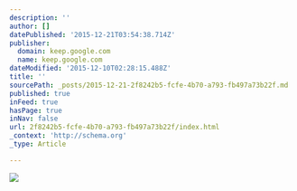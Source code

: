 ```yaml
---
description: ''
author: []
datePublished: '2015-12-21T03:54:38.714Z'
publisher:
  domain: keep.google.com
  name: keep.google.com
dateModified: '2015-12-10T02:28:15.488Z'
title: ''
sourcePath: _posts/2015-12-21-2f8242b5-fcfe-4b70-a793-fb497a73b22f.md
published: true
inFeed: true
hasPage: true
inNav: false
url: 2f8242b5-fcfe-4b70-a793-fb497a73b22f/index.html
_context: 'http://schema.org'
_type: Article

---
```

![](https://keep.google.com/u/0/media/1cD_GwXqfXMfvUkynppbxJ0-t68GjmJQ?accept=image/gif,image/jpeg,image/jpg,image/png,image/webp,audio/aac&sz=600)